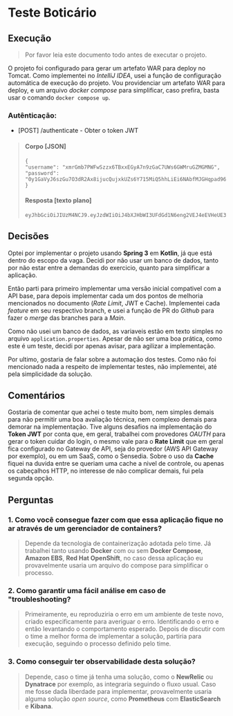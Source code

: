 # Teste Boticário

## Execução
> Por favor leia este documento todo antes de executar o projeto.

O projeto foi configurado para gerar um artefato WAR para deploy no Tomcat. Como implementei no _IntelliJ IDEA_, usei a função de configuração automática de execução do projeto. Vou providenciar um artefato WAR para deploy, e um arquivo _docker compose_ para simplificar, caso prefira, basta usar o comando `docker compose up`.

### Autênticação:

- [POST] /authenticate - Obter o token JWT
> #### Corpo [JSON]
> ```
> {
> "username": "xmrGmb7PWFwSzzx6TBxxEGyA7n9zGaC7UWs6GWMruGZMGMNG",
> "password": "0y1GaVyJ6szGu7O3dR2Ax8ijucQujxkUZs6Y715MiQ5hhLiEi6NAbfMJGHqpad96"
> }
> ```
> #### Resposta [texto plano]
> ```
> eyJhbGciOiJIUzM4NCJ9.eyJzdWIiOiJ4bXJHbWI3UFdGd1N6eng2VEJ4eEVHeUE3bjl6R2FDN1VXczZHV01ydUdaTUdNTkciLCJpYXQiOjE3MTg4MTk2MDUsImV4cCI6MTcxODgzNzYwNX0.viOoSQlDUB02MxtvIzAQzUoj1nWmSC_ZNehxWXPoEcNe_kClRF_uJv6gCodhmO3V
> ```

## Decisões
Optei por implementar o projeto usando **Spring 3** em **Kotlin**, já que está dentro do escopo da vaga. Decidi por não usar um banco de dados, tanto por não estar entre a demandas do exercicio, quanto para simplificar a aplicação.

Então parti para primeiro implementar uma versão inicial compativel com a API base, para depois implementar cada um dos pontos de melhoria mencionados no documento (_Rate Limit_, JWT e Cache). Implementei cada _feature_ em seu respectivo branch, e usei a função de PR do _Github_ para fazer o _merge_ das branches para a _Main_.

Como não usei um banco de dados, as variaveis estão em texto simples no arquivo `application.properties`. Apesar de não ser uma boa prática, como este é um teste, decidi por apenas avisar, para agilizar a implementação.

Por ultimo, gostaria de falar sobre a automação dos testes. Como não foi mencionado nada a respeito de implementar testes, não implementei, até pela simplicidade da solução.

## Comentários

Gostaria de comentar que achei o teste muito bom, nem simples demais para não permitir uma boa avaliação técnica, nem complexo demais para demorar na implementação. Tive alguns desafios na implementação do **Token JWT** por conta que, em geral, trabalhei com provedores *OAUTH* para gerar o token cuidar do login, o mesmo vale para o **Rate Limit** que em geral fica configurado no Gateway de API, seja do provedor (AWS API Gateway por exemplo), ou em um SaaS, como o Sensedia. Sobre o uso da **Cache** fiquei na duvida entre se queriam uma cache a nivel de controle, ou apenas os cabeçalhos HTTP, no interesse de não complicar demais, fui pela segunda opção.

## Perguntas
### 1. Como você consegue fazer com que essa aplicação fique no ar através de um gerenciador de containers?
> Depende da tecnologia de containerização adotada pelo time. Já trabalhei tanto usando **Docker** com ou sem **Docker Compose**, **Amazon EBS**, **Red Hat OpenShift**, no caso dessa aplicação eu provavelmente usaria um arquivo do compose para simplificar o processo.

### 2. Como garantir uma fácil análise em caso de "troubleshooting?
> Primeiramente, eu reproduziria o erro em um ambiente de teste novo, criado especificamente para averiguar o erro. Identificando o erro e então levantando o comportamento esperado. Depois de discutir com o time a melhor forma de implementar a solução, partiria para execução, seguindo o processo definido pelo time.

### 3. Como conseguir ter observabilidade desta solução?
> Depende, caso o time já tenha uma solução, como o **NewRelic** ou **Dynatrace** por exemplo, as integraria seguindo o fluxo usual. Caso me fosse dada liberdade para implementar, provavelmente usaria alguma solução _open source_, como **Prometheus** com **ElasticSearch** e **Kibana**.